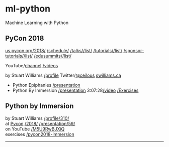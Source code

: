 # ml-python
Machine Learning with Python


## PyCon 2018
[us.pycon.org/2018/](https://us.pycon.org/2018/)
[/schedule/](https://us.pycon.org/2018/schedule/)
[/talks/](https://us.pycon.org/2018/schedule/talks/)[/list/](https://us.pycon.org/2018/schedule/talks/list/)
[/tutorials/](https://us.pycon.org/2018/schedule/tutorials/)[/list/](https://us.pycon.org/2018/schedule/tutorials/list/)
[/sponsor-tutorials/](https://us.pycon.org/2018/schedule/sponsor-tutorials/)[/list/](https://us.pycon.org/2018/schedule/sponsor-tutorials/list/)
[/edusummits/](https://us.pycon.org/2018/schedule/edusummits/list/)[/list/](https://us.pycon.org/2018/schedule/edusummits/list/)

YouTube/[channel](https://www.youtube.com/channel/UCsX05-2sVSH7Nx3zuk3NYuQ)
[/videos](https://www.youtube.com/channel/UCsX05-2sVSH7Nx3zuk3NYuQ/videos)



by Stuart Williams [/profile](https://us.pycon.org/2018/speaker/profile/310/)
Twitter/[@ceilous](https://twitter.com/ceilous)
[swilliams.ca](http://swilliams.ca)
- Python Epiphanies [/presentation](https://us.pycon.org/2018/schedule/presentation/45/)
- Python By Immersion [/presentation](https://us.pycon.org/2018/schedule/presentation/59/) 3:07:28[/video](https://www.youtube.com/watch?v=M5U9RwBJXiQ) [/Exercises](http://bit.ly/pycon2018-immersion)


## Python by Immersion 
by Stuart Williams [/profile/310/]  
at [Pycon] [/2018/] [/presentation/59/]  
on YouTube [/M5U9RwBJXiQ]  
exercises [/pycon2018-immersion]  

---
[Pycon]: https://us.pycon.org/
[/2018/]: https://us.pycon.org/2018/

[/profile/310/]: https://us.pycon.org/2018/speaker/profile/310/
[/presentation/59/]: https://us.pycon.org/2018/schedule/presentation/59/
[/M5U9RwBJXiQ]: https://www.youtube.com/watch?v=M5U9RwBJXiQ
[/pycon2018-immersion]: http://bit.ly/pycon2018-immersion



